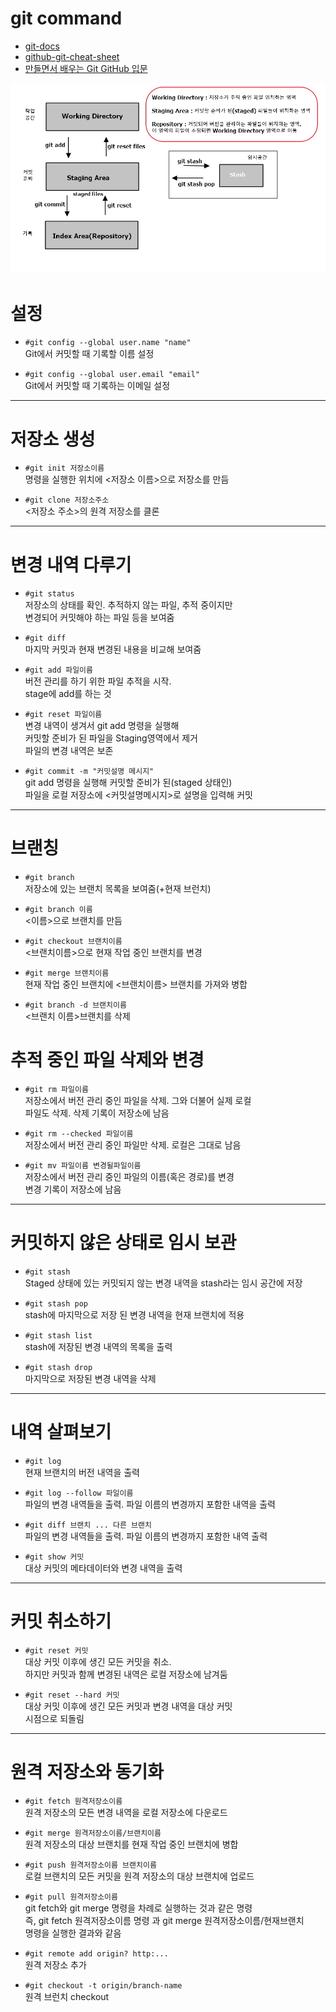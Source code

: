 # git command

- [git-docs](https://git-scm.com/docs)
- [github-git-cheat-sheet](https://services.github.com/on-demand/downloads/github-git-cheat-sheet.pdf)
- [만들면서 배우는 Git GitHub 입문](http://book.naver.com/bookdb/book_detail.nhn?bid=9415223)

![git_working_area](./git_area.jpg)


# 설정

- ```#git config --global user.name "name"```  
Git에서 커밋할 때 기록할 이름 설정  

- ```#git config --global user.email "email"```  
Git에서 커밋할 때 기록하는 이메일 설정  

---

# 저장소 생성

- ```#git init 저장소이름```  
명령을 실행한 위치에 <저장소 이름>으로 저장소를 만듬  

- ```#git clone 저장소주소```   
<저장소 주소>의 원격 저장소를 클론  

---

# 변경 내역 다루기

- ```#git status```  
저장소의 상태를 확인. 추적하지 않는 파일, 추적 중이지만  
변경되어 커밋해야 하는 파일 등을 보여줌  

- ```#git diff```  
마지막 커밋과 현재 변경된 내용을 비교해 보여줌  

- ```#git add 파일이름```   
버전 관리를 하기 위한 파일 추적을 시작.  
stage에 add를 하는 것  

- ```#git reset 파일이름```   
변경 내역이 생겨서 git add 명령을 실행해  
커밋할 준비가 된 파일을 Staging영역에서 제거  
파일의 변경 내역은 보존  

- ```#git commit -m "커밋설명 메시지"```  
git add 명령을 실행해 커밋할 준비가 된(staged 상태인)  
파일을 로컬 저장소에 <커밋설명메시지>로 설명을 입력해 커밋

---

# 브랜칭

- ```#git branch```  
저장소에 있는 브랜치 목록을 보여줌(+현재 브런치)  

- ```#git branch 이름```  
<이름>으로 브랜치를 만듬  

- ```#git checkout 브랜치이름```  
<브랜치이름>으로 현재 작업 중인 브랜치를 변경  

- ```#git merge 브랜치이름```  
현재 작업 중인 브랜치에 <브랜치이름> 브랜치를 가져와 병합  

- ```#git branch -d 브랜치이름```  
<브랜치 이름>브랜치를 삭제  

# 추적 중인 파일 삭제와 변경
- ```#git rm 파일이름```  
저장소에서 버전 관리 중인 파일을 삭제. 그와 더불어 실제 로컬  
파일도 삭제. 삭제 기록이 저장소에 남음  

- ```#git rm --checked 파일이름```  
저장소에서 버전 관리 중인 파일만 삭제. 로컬은 그대로 남음  

- ```#git mv 파일이름 변경될파일이름```  
저장소에서 버전 관리 중인 파일의 이름(혹은 경로)를 변경  
변경 기록이 저장소에 남음  

---

# 커밋하지 않은 상태로 임시 보관

- ```#git stash```  
Staged 상태에 있는 커밋되지 않는 변경 내역을 stash라는 임시 공간에 저장  

- ```#git stash pop```  
stash에 마지막으로 저장 된 변경 내역을 현재 브랜치에 적용  

- ```#git stash list```  
stash에 저장된 변경 내역의 목록을 출력  

- ```#git stash drop```  
마지막으로 저장된 변경 내역을 삭제

---

# 내역 살펴보기

- ```#git log```  
현재 브랜치의 버전 내역을 출력  

- ```#git log --follow 파일이름```  
파일의 변경 내역들을 출력. 파일 이름의 변경까지 포함한 내역을 출력  

- ```#git diff 브랜치 ... 다른 브랜치```  
파일의 변경 내역들을 출력. 파일 이름의 변경까지 포함한 내역 출력  

- ```#git show 커밋```  
대상 커밋의 메타데이터와 변경 내역을 출력  

---

# 커밋 취소하기

- ```#git reset 커밋```  
대상 커밋 이후에 생긴 모든 커밋을 취소.  
하지만 커밋과 함께 변경된 내역은 로컬 저장소에 남겨둠  

- ```#git reset --hard 커밋```  
대상 커밋 이후에 생긴 모든 커밋과 변경 내역을 대상 커밋  
시점으로 되돌림

---

# 원격 저장소와 동기화

- ```#git fetch 원격저장소이름```  
원격 저장소의 모든 변경 내역을 로컬 저장소에 다운로드  

- ```#git merge 원격저장소이름/브랜치이름```  
원격 저장소의 대상 브랜치를 현재 작업 중인 브랜치에 병합  

- ```#git push 원격저장소이름 브랜치이름```  
로컬 브랜치의 모든 커밋을 원격 저장소의 대상 브랜치에 업로드  

- ```#git pull 원격저장소이름```  
git fetch와 git merge 명령을 차례로 실행하는 것과 같은 명령  
즉, git fetch 원격저장소이름 명령 과 git merge 원격저장소이름/현재브랜치  
명령을 실행한 결과와 같음

- ```#git remote add origin? http:...```  
원격 저장소 추가

- ```#git checkout -t origin/branch-name```  
원격 브런치 checkout 




  

